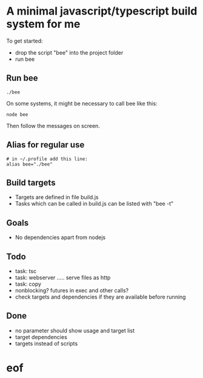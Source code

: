# A minimal javascript/typescript build system for me

To get started:

* drop the script "bee" into the project folder
* run bee

## Run bee

    ./bee

On some systems, it might be necessary to call bee like this:

    node bee

Then follow the messages on screen.

## Alias for regular use

    # in ~/.profile add this line:
    alias bee="./bee"

## Build targets

* Targets are defined in file build.js
* Tasks which can be called in build.js can be listed with "bee -t"

## Goals

* No dependencies apart from nodejs

## Todo

* task: tsc
* task: webserver ..... serve files as http
* task: copy
* nonblocking? futures in exec and other calls?
* check targets and dependencies if they are available before running

## Done

* no parameter should show usage and target list
* target dependencies
* targets instead of scripts

# eof